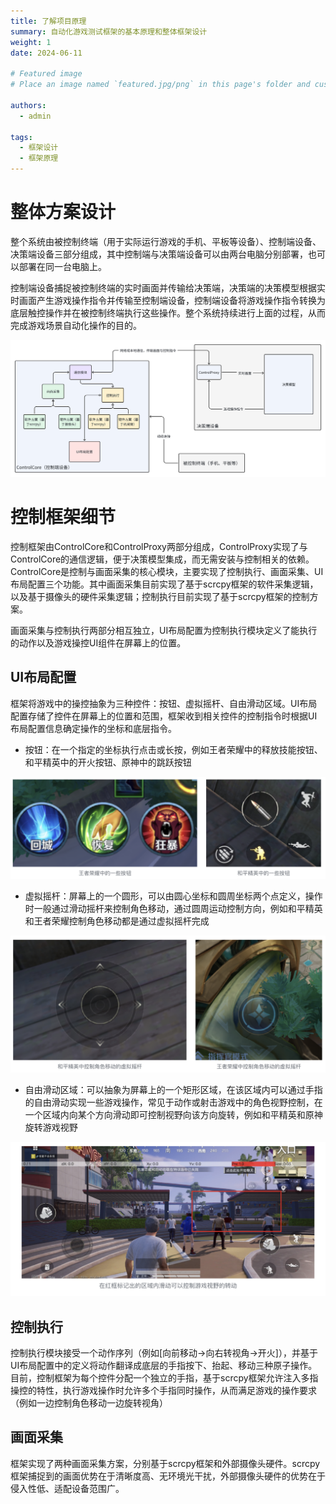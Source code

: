 ```yaml
---
title: 了解项目原理
summary: 自动化游戏测试框架的基本原理和整体框架设计
weight: 1
date: 2024-06-11

# Featured image
# Place an image named `featured.jpg/png` in this page's folder and customize its options here.

authors:
  - admin

tags:
  - 框架设计
  - 框架原理
---
```


# 整体方案设计

整个系统由被控制终端（用于实际运行游戏的手机、平板等设备）、控制端设备、决策端设备三部分组成，其中控制端与决策端设备可以由两台电脑分别部署，也可以部署在同一台电脑上。

控制端设备捕捉被控制终端的实时画面并传输给决策端，决策端的决策模型根据实时画面产生游戏操作指令并传输至控制端设备，控制端设备将游戏操作指令转换为底层触控操作并在被控制终端执行这些操作。整个系统持续进行上面的过程，从而完成游戏场景自动化操作的目的。

![测试框架整体设计](overview.png)

# 控制框架细节

控制框架由ControlCore和ControlProxy两部分组成，ControlProxy实现了与ControlCore的通信逻辑，便于决策模型集成，而无需安装与控制相关的依赖。ControlCore是控制与画面采集的核心模块，主要实现了控制执行、画面采集、UI布局配置三个功能。其中画面采集目前实现了基于scrcpy框架的软件采集逻辑，以及基于摄像头的硬件采集逻辑；控制执行目前实现了基于scrcpy框架的控制方案。

画面采集与控制执行两部分相互独立，UI布局配置为控制执行模块定义了能执行的动作以及游戏操控UI组件在屏幕上的位置。

## UI布局配置

框架将游戏中的操控抽象为三种控件：按钮、虚拟摇杆、自由滑动区域。UI布局配置存储了控件在屏幕上的位置和范围，框架收到相关控件的控制指令时根据UI布局配置信息确定操作的坐标和底层指令。

- 按钮：在一个指定的坐标执行点击或长按，例如王者荣耀中的释放技能按钮、和平精英中的开火按钮、原神中的跳跃按钮

![按钮](button.png)

- 虚拟摇杆：屏幕上的一个圆形，可以由圆心坐标和圆周坐标两个点定义，操作时一般通过滑动摇杆来控制角色移动，通过圆周运动控制方向，例如和平精英和王者荣耀控制角色移动都是通过虚拟摇杆完成

![摇杆](stick.png)

- 自由滑动区域：可以抽象为屏幕上的一个矩形区域，在该区域内可以通过手指的自由滑动实现一些游戏操作，常见于动作或射击游戏中的角色视野控制，在一个区域内向某个方向滑动即可控制视野向该方向旋转，例如和平精英和原神旋转游戏视野

![滑动区域](scroll.png)

## 控制执行

控制执行模块接受一个动作序列（例如[向前移动->向右转视角->开火]），并基于UI布局配置中的定义将动作翻译成底层的手指按下、抬起、移动三种原子操作。
目前，控制框架为每个控件分配一个独立的手指，基于scrcpy框架允许注入多指操控的特性，执行游戏操作时允许多个手指同时操作，从而满足游戏的操作要求（例如一边控制角色移动一边旋转视角）

## 画面采集
框架实现了两种画面采集方案，分别基于scrcpy框架和外部摄像头硬件。scrcpy框架捕捉到的画面优势在于清晰度高、无环境光干扰，外部摄像头硬件的优势在于侵入性低、适配设备范围广。
